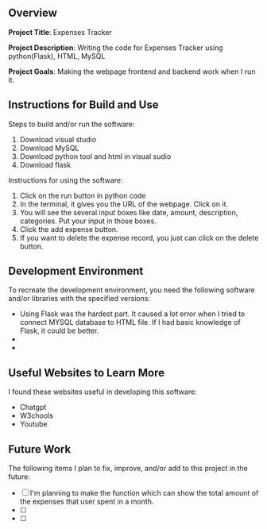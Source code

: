 ## Overview

**Project Title**: Expenses Tracker

**Project Description**: Writing the code for Expenses Tracker using python(Flask), HTML, MySQL

**Project Goals**: Making the webpage frontend and backend work when I run it.

## Instructions for Build and Use

Steps to build and/or run the software:

1. Download visual studio
2. Download MySQL
3. Download python tool and html in visual sudio
4. Download flask

Instructions for using the software:

1. Click on the run button in python code
2. In the terminal, it gives you the URL of the webpage. Click on it.
3. You will see the several input boxes like date, amount, description, categories. Put your input in those boxes.
4. Click the add expense button.
5. If you want to delete the expense record, you just can click on the delete button.

## Development Environment 

To recreate the development environment, you need the following software and/or libraries with the specified versions:

* Using Flask was the hardest part. It caused a lot error when I tried to connect MYSQL database to HTML file. If I had basic knowledge of Flask, it could be better.
*
*

## Useful Websites to Learn More

I found these websites useful in developing this software:

* Chatgpt
* W3chools
* Youtube

## Future Work

The following items I plan to fix, improve, and/or add to this project in the future:

* [ ] I'm planning to make the function which can show the total amount of the expenses that user spent in a month.
* [ ]
* [ ]